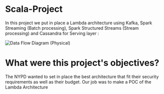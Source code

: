 # Scala-Project

In this project we put in place a Lambda architecture using Kafka, Spark Streaming (Batch processing), Spark Structured Streams (Stream processing) and Cassandra for Serving layer : 

![Data Flow Diagram (Physical)](https://user-images.githubusercontent.com/46092308/76142020-d46d8000-6069-11ea-9296-e0109d04a5f6.png)

# What were this project's objectives?

The NYPD wanted to set in place the best architecture that fit their security requirements as well as their budget. Our job was to make a POC of the Lambda Architecture
